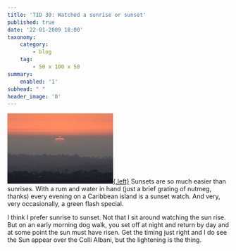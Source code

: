 ```yaml
---
title: 'TID 30: Watched a sunrise or sunset'
published: true
date: '22-01-2009 18:00'
taxonomy:
    category:
        - blog
    tag:
        - 50 x 100 x 50
summary:
    enabled: '1'
subhead: " "
header_image: '0'
---
```


[![Sunset with a green flash](1155437164-0b25bfc3bf-m.jpg){.left}](https://flickr.com/photos/kevlar/1155437164/) Sunsets are so much easier than sunrises. With a rum and water in hand (just a brief grating of nutmeg, thanks) every evening on a Caribbean island is a sunset watch. And very, very occasionally, a green flash special.

I think I prefer sunrise to sunset. Not that I sit around watching the sun rise. But on an early morning dog walk, you set off at night and return by day and at some point the sun must have risen. Get the timing just right and I do see the Sun appear over the Colli Albani, but the lightening is the thing.
